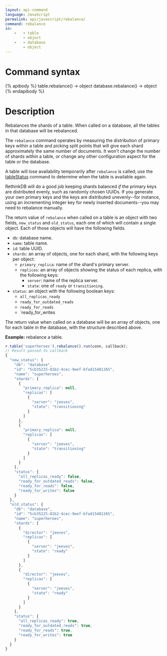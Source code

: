 ```yaml
---
layout: api-command
language: JavaScript
permalink: api/javascript/rebalance/
command: rebalance
io:
    -   - table
        - object
    -   - database
        - object
---
```

# Command syntax #

{% apibody %}
table.rebalance() &rarr; object
database.rebalance() &rarr; object
{% endapibody %}

# Description #

Rebalances the shards of a table. When called on a database, all the tables in that database will be rebalanced.

The `rebalance` command operates by measuring the distribution of primary keys within a table and picking split points that will give each shard approximately the same number of documents. It won't change the number of shards within a table, or change any other configuration aspect for the table or the database.

A table will lose availability temporarily after `rebalance` is called; use the [tableStatus](/api/javascript/table_status) command to determine when the table is available again.

RethinkDB will do a good job keeping shards balanced *if* the primary keys are distributed evenly, such as randomly chosen UUIDs. If you generate your own primary keys and the keys are distributed unevenly--for instance, using an incrementing integer key for newly inserted documents--you may need to rebalance manually.

The return value of `rebalance` when called on a table is an object with two fields, `new_status` and `old_status`, each one of which will contain a single object. Each of those objects will have the following fields.

* `db`: database name.
* `name`: table name.
* `id`: table UUID.
* `shards`: an array of objects, one for each shard, with the following keys per object:
    * `primary_replica`: name of the shard's primary server.
    * `replicas`: an array of objects showing the status of each replica, with the following keys:
        * `server`: name of the replica server.
        * `state`: one of `ready` or `transitioning`.
* `status`: an object with the following boolean keys:
    * `all_replicas_ready`
    * `ready_for_outdated_reads`
    * `ready_for_reads`
    * `ready_for_writes

The return value when called on a database will be an array of objects, one for each table in the database, with the structure described above.

__Example:__ rebalance a table.

```js
r.table('superheroes').rebalance().run(conn, callback);
// Result passed to callback
{
  "new_status": {
    "db": "database",
    "id": "5cb35225-81b2-4cec-9eef-bfad15481265",
    "name": "superheroes",
    "shards": [
      {
        "primary_replica": null,
        "replicas": [
          {
            "server": "jeeves",
            "state": "transitioning"
          }
        ]
      },
      {
        "primary_replica": null,
        "replicas": [
          {
            "server": "jeeves",
            "state": "transitioning"
          }
        ]
      }
    ],
    "status": {
      "all_replicas_ready": false,
      "ready_for_outdated_reads": false,
      "ready_for_reads": false,
      "ready_for_writes": false
    }
  },
  "old_status": {
    "db": "database",
    "id": "5cb35225-81b2-4cec-9eef-bfad15481265",
    "name": "superheroes",
    "shards": [
      {
        "director": "jeeves",
        "replicas": [
          {
            "server": "jeeves",
            "state": "ready"
          }
        ]
      },
      {
        "director": "jeeves",
        "replicas": [
          {
            "server": "jeeves",
            "state": "ready"
          }
        ]
      }
    ],
    "status": {
      "all_replicas_ready": true,
      "ready_for_outdated_reads": true,
      "ready_for_reads": true,
      "ready_for_writes": true
    }
  }
}
```
